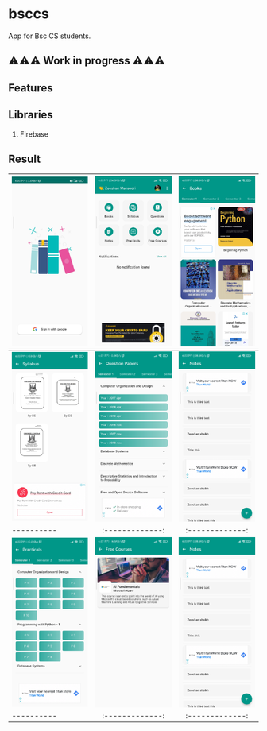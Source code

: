 # bsccs

App for Bsc CS students.

## ⚠️⚠️⚠️ Work in progress ⚠️⚠️⚠️


## Features

## Libraries
1. Firebase

## Result

| <img src="screenshots/auth.jpg" width="200"/> | <img src="screenshots/home.jpg" width="200"/> | <img src="screenshots/books.jpg" width="200"/> | 
|----------|:-------------:|:-------------:|
| <img src="screenshots/syllabus.jpg" width="200"/> | <img src="screenshots/question_papers.jpg" width="200"/> | <img src="screenshots/notes.jpg" width="200"/> | 
|----------|:-------------:|:-------------:|
| <img src="screenshots/practicals.jpg" width="200"/> | <img src="screenshots/free_courses.jpg" width="200"/> | <img src="screenshots/notes.jpg" width="200"/> | 
|----------|:-------------:|:-------------:|

